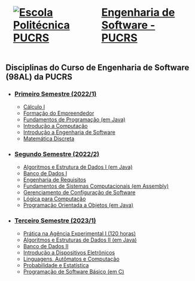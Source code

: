 <a href="https://www.pucrs.br/politecnica/curso/engenharia-de-software/" target="_blank">
    <h1 style="gap: 50px; display: flex; align-items: center; justify-content: center; padding: 20px">
        <img src="https://encrypted-tbn0.gstatic.com/images?q=tbn:ANd9GcS2BbXxkgTqbA1OtRMZFqHMafCg-5b7ym6T4g&usqp=CAU" alt="Escola Politécnica PUCRS">
    Engenharia de Software - PUCRS</h1>
</a>

## Disciplinas do Curso de Engenharia de Software (98AL) da PUCRS

-   ### [Primeiro Semestre (2022/1)](https://github.com/felipefreitassilvalearning/EngenhariaSoftwarePUCRS/tree/develop/1_Semestre)

    -   [Cálculo I](https://github.com/felipefreitassilvalearning/EngenhariaSoftwarePUCRS/tree/develop/1_Semestre/Calculo_I)
    -   [Formação do Empreendedor](https://github.com/felipefreitassilvalearning/EngenhariaSoftwarePUCRS/tree/develop/1_Semestre/Formacao_do_Empreendedor)
    -   [Fundamentos de Programação (em Java)](https://github.com/felipefreitassilvalearning/EngenhariaSoftwarePUCRS/tree/develop/1_Semestre/Fundamentos_de_Programacao)
    -   [Introdução a Computação](https://github.com/felipefreitassilvalearning/EngenhariaSoftwarePUCRS/tree/develop/1_Semestre/Introducao_a_Engenharia_de_Software)
    -   [Introdução a Engenharia de Software](https://github.com/felipefreitassilvalearning/EngenhariaSoftwarePUCRS/tree/develop/1_Semestre/Introducao_a_Computacao)
    -   [Matemática Discreta](https://github.com/felipefreitassilvalearning/EngenhariaSoftwarePUCRS/tree/develop/1_Semestre/Matematica_Discreta)

-   ### [Segundo Semestre (2022/2)](https://github.com/felipefreitassilvalearning/EngenhariaSoftwarePUCRS/tree/develop/2_Semestre)

    -   [Algoritmos e Estrutura de Dados I (em Java)](https://github.com/felipefreitassilvalearning/EngenhariaSoftwarePUCRS/tree/develop/2_Semestre/Algoritmos_e_Estrutura_de_Dados_I)
    -   [Banco de Dados I](https://github.com/felipefreitassilvalearning/EngenhariaSoftwarePUCRS/tree/develop/2_Semestre/Banco_de_Dados_I)
    -   [Engenharia de Requisitos](https://github.com/felipefreitassilvalearning/EngenhariaSoftwarePUCRS/tree/develop/2_Semestre/Engenharia_de_Requisitos)
    -   [Fundamentos de Sistemas Computacionais (em Assembly)](https://github.com/felipefreitassilvalearning/EngenhariaSoftwarePUCRS/tree/develop/2_Semestre/Fundamentos_de_Sistemas_Computacionais)
    -   [Gerenciamento de Configuração de Software](https://github.com/felipefreitassilvalearning/EngenhariaSoftwarePUCRS/tree/develop/2_Semestre/Gerenciamento_de_Configuracao_de_Software)
    -   [Lógica para Computação](https://github.com/felipefreitassilvalearning/EngenhariaSoftwarePUCRS/tree/develop/2_Semestre/Logica_para_Computacao)
    -   [Programação Orientada a Objetos (em Java)](https://github.com/felipefreitassilvalearning/EngenhariaSoftwarePUCRS/tree/develop/2_Semestre/Programacao_Orientada_a_Objetos)

-   ### [Terceiro Semestre (2023/1)](https://github.com/felipefreitassilvalearning/EngenhariaSoftwarePUCRS/tree/develop/3_Semestre)

    -   [Prática na Agência Experimental I (120 horas)](https://github.com/felipefreitassilvalearning/EngenhariaSoftwarePUCRS/tree/develop/3_Semestre/AGES_I)
    -   [Algoritmos e Estruturas de Dados II (em Java)](https://github.com/felipefreitassilvalearning/EngenhariaSoftwarePUCRS/tree/develop/3_Semestre/Algoritmos_e_Estruturas_de_Dados_II)
    -   [Banco de Dados II](https://github.com/felipefreitassilvalearning/EngenhariaSoftwarePUCRS/tree/develop/3_Semestre/Banco_de_Dados_II)
    -   [Introdução a Dispositivos Eletrônicos](https://github.com/felipefreitassilvalearning/EngenhariaSoftwarePUCRS/tree/develop/3_Semestre/Introducao_A_Dispositivos_Eletronicos)
    -   [Linguagens, Autômatos e Computação](https://github.com/felipefreitassilvalearning/EngenhariaSoftwarePUCRS/tree/develop/3_Semestre/Linguagens_Automatos_e_Computacao)
    -   [Probabilidade e Estatística](https://github.com/felipefreitassilvalearning/EngenhariaSoftwarePUCRS/tree/develop/3_Semestre/Probabilidade_e_Estatistica)
    -   [Programação de Software Básico (em C)](https://github.com/felipefreitassilvalearning/EngenhariaSoftwarePUCRS/tree/develop/3_Semestre/Programacao_de_Software_Basico)
